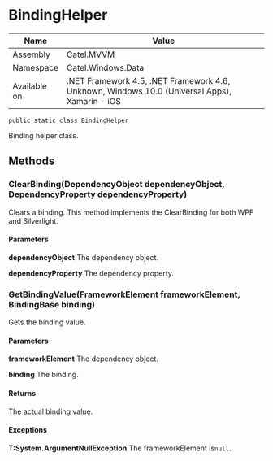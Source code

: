 

# BindingHelper

Name|Value
---|---
Assembly|Catel.MVVM
Namespace|Catel.Windows.Data
Available on|.NET Framework 4.5, .NET Framework 4.6, Unknown, Windows 10.0 (Universal Apps), Xamarin - iOS

```
public static class BindingHelper
```

Binding helper class.



## Methods

### ClearBinding(DependencyObject dependencyObject, DependencyProperty dependencyProperty)

Clears a binding. This method implements the ClearBinding for both WPF and Silverlight.

#### Parameters

**dependencyObject**
The dependency object.

**dependencyProperty**
The dependency property.



### GetBindingValue(FrameworkElement frameworkElement, BindingBase binding)

Gets the binding value.

#### Parameters

**frameworkElement**
The dependency object.

**binding**
The binding.

#### Returns

The actual binding value.

#### Exceptions

**T:System.ArgumentNullException**
The frameworkElement is`null`.



